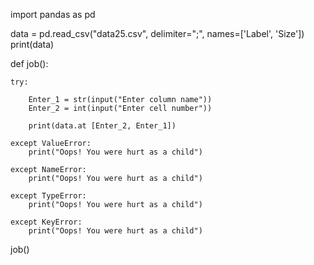 
import pandas as pd

data = pd.read_csv("data25.csv", delimiter=";",
                   names=['Label', 'Size'])
print(data)

def job():

    try:

        Enter_1 = str(input("Enter сolumn name"))
        Enter_2 = int(input("Enter cell number"))

        print(data.at [Enter_2, Enter_1])

    except ValueError:
        print("Oops! You were hurt as a child")

    except NameError:
        print("Oops! You were hurt as a child")

    except TypeError:
        print("Oops! You were hurt as a child")

    except KeyError:
        print("Oops! You were hurt as a child")


job()
